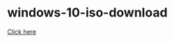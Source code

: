 # windows-10-iso-download
<a href="https://software.download.prss.microsoft.com/dbazure/Win10_22H2_Turkish_x64.iso?t=65bb5be0-bc52-4e0d-84ad-93dcf21679b0&e=1673288016&h=75c54a0f2cd07532eaf80b40c4a6cd0a1f70832cd496a0f9fd1cb3a000fc3fa5">Click here</a>
